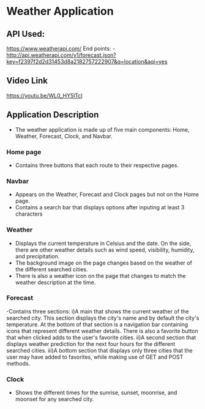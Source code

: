 # Weather Application

## API Used:
https://www.weatherapi.com/
End points:
-http://api.weatherapi.com/v1/forecast.json?key=f2397f2d2d31453d8a2182757222907&q=location&aqi=yes

## Video Link
https://youtu.be/WL0_HY5lTcI

## Application Description
- The weather application is made up of five main components: Home, Weather, Forecast, Clock, and Navbar.
### Home page 
- Contains three buttons that each route to their respective pages.
### Navbar 
- Appears on the Weather, Forecast and Clock pages but not on the Home page.
- Contains a search bar that displays options after inputing at least 3 characters
### Weather 
- Displays the current temperature in Celsius and the date. On the side, there are other weather details such as wind speed, visibility, humidity, and precipitation. 
- The background image on the page changes based on the weather of the different searched cities. 
- There is also a weather icon on the page that changes to match the weather description at the time.
### Forecast 
-Contains three sections:
i)A main that shows the current weather of the searched city. This section displays the city's name and by default the city's temperature. At the bottom of that section is a navigation bar containing icons that represent different weather details. There is also a favorite button that when clicked adds to the user's favorite cities.
ii)A second section that displays weather prediction for the next four hours for the different searched cities.
iii)A bottom section that displays only three cities that the user may have added to favorites, while making use of GET and POST methods.
### Clock
- Shows the different times for the sunrise, sunset, moonrise, and moonset for any searched city.

